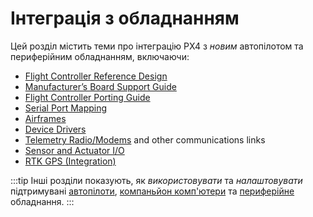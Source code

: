 # Інтеграція з обладнанням

Цей розділ містить теми про інтеграцію PX4 з _новим_ автопілотом та периферійним обладнанням, включаючи:

- [Flight Controller Reference Design](../hardware/reference_design.md)
- [Manufacturer’s Board Support Guide](../hardware/board_support_guide.md)
- [Flight Controller Porting Guide](../hardware/porting_guide.md)
- [Serial Port Mapping](../hardware/serial_port_mapping.md)
- [Airframes](../dev_airframes/index.md)
- [Device Drivers](../middleware/drivers.md)
- [Telemetry Radio/Modems](../data_links/telemetry.md) and other communications links
- [Sensor and Actuator I/O](../sensor_bus/index.md)
- [RTK GPS (Integration)](../advanced/rtk_gps.md)

:::tip
Інші розділи показують, як _використовувати_ та _налаштовувати_ підтримувані [автопілоти](../flight_controller/README.md), [компаньйон комп'ютери](../companion_computer/README.md) та [периферійне](../peripherals/README.md) обладнання.
:::
